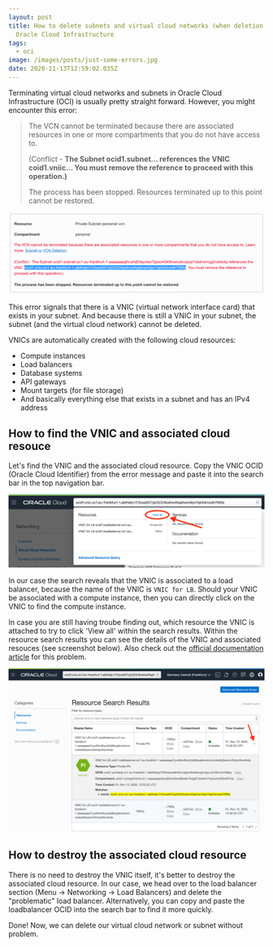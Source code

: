 ```yaml
---
layout: post
title: How to delete subnets and virtual cloud networks (when deletion fails) in
  Oracle Cloud Infrastructure
tags:
  - oci
image: /images/posts/just-some-errors.jpg
date: 2020-11-13T12:59:02.035Z
---
```

Terminating virtual cloud networks and subnets in Oracle Cloud Infrastructure (OCI) is usually pretty straight forward. However, you might encounter this error:

> The VCN cannot be terminated because there are associated resources in one or more compartments that you do not have access to.
>
> (Conflict - **The Subnet ocid1.subnet... references the VNIC  coid1.vniic... You must remove the reference to proceed with this operation.)**
>
> The process has been stopped. Resources terminated up to this point cannot be restored. 

![OCI error deleting virtual cloud network](/images/posts/error-vnic-ocid.png "OCI error deleting virtual cloud network")

This error signals that there is a VNIC (virtual network interface card) that exists in your subnet. And because there is still a VNIC in your subnet, the subnet (and the virtual cloud network) cannot be deleted.

VNICs are automatically created with the following cloud resources:

* Compute instances
* Load balancers
* Database systems
* API gateways
* Mount targets (for file storage)
* And basically everything else that exists in a subnet and has an IPv4 address

## How to find the VNIC and associated cloud resouce

Let's find the VNIC and the associated cloud resource. Copy the VNIC OCID (Oracle Cloud Identifier) from the error message and paste it into the search bar in the top navigation bar. 

![OCI search for VNIC](/images/posts/search-vnic.png "How to search for a VNIC in OCI")

In our case the search reveals that the VNIC is associated to a load balancer, because the name of the VNIC is `VNIC for LB`. Should your VNIC be associated with a compute instance, then you can directly click on the VNIC to find the compute instance.

In case you are still having troube finding out, which resource the VNIC is attached to try to click 'View all' within the search results. Within the resource search results you can see the details of the VNIC and associated resouces (see screenshot below). Also check out the [official documentation article](https://docs.cloud.oracle.com/en-us/iaas/Content/Network/Troubleshoot/subnetdelete.htm) for this problem.

![resource search results](/images/posts/search-results.png "OCI resource search results")

## How to destroy the associated cloud resource

There is no need to destroy the VNIC itself, it's better to destroy the associated cloud resource. In our case, we head over to the load balancer section (Menu -> Networking -> Load Balancers) and delete the "problematic" load balancer. Alternatively, you can copy and paste the loadbalancer OCID into the search bar to find it more quickly.

Done! Now, we can delete our virtual cloud network or subnet without problem.
